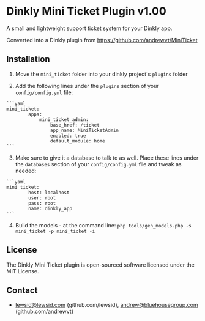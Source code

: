 Dinkly Mini Ticket Plugin v1.00
===============================

A small and lightweight support ticket system for your Dinkly app.

Converted into a Dinkly plugin from https://github.com/andrewvt/MiniTicket


Installation
------------

  1. Move the `mini_ticket` folder into your dinkly project's `plugins` folder

  2. Add the following lines under the `plugins` section of your `config/config.yml` file:

    ```yaml
    mini_ticket:
            apps:
                mini_ticket_admin:
                    base_href: /ticket
                    app_name: MiniTicketAdmin
                    enabled: true
                    default_module: home
    ```

  3. Make sure to give it a database to talk to as well. Place these lines under the `databases` section of your `config/config.yml` file and tweak as needed:

    ```yaml
    mini_ticket:
            host: localhost
            user: root
            pass: root
            name: dinkly_app
    ```

  4. Build the models - at the command line: `php tools/gen_models.php -s mini_ticket -p mini_ticket -i`


License
-------

The Dinkly Mini Ticket plugin is open-sourced software licensed under the MIT License.


Contact
-------

  - lewsid@lewsid.com (github.com/lewsid), andrew@bluehousegroup.com (github.com/andrewvt)
